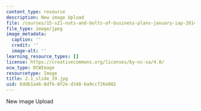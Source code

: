 ```yaml
---
content_type: resource
description: New image Upload
file: /courses/15-s21-nuts-and-bolts-of-business-plans-january-iap-2014/6ddb1a468df68f2ed348ba9ccf26e082_2.1_slide_19.jpg
file_type: image/jpeg
image_metadata:
  caption: ''
  credit: ''
  image-alt: ''
learning_resource_types: []
license: https://creativecommons.org/licenses/by-nc-sa/4.0/
ocw_type: OCWImage
resourcetype: Image
title: 2.1_slide_19.jpg
uid: 6ddb1a46-8df6-8f2e-d348-ba9ccf26e082
---
```

New image Upload